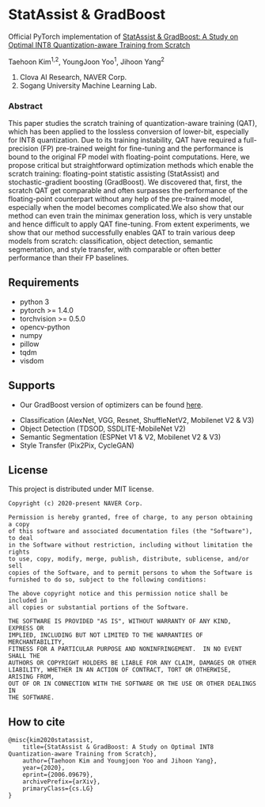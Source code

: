# StatAssist & GradBoost

Official PyTorch implementation of [StatAssist & GradBoost: A Study on Optimal INT8 Quantization-aware Training from Scratch](https://arxiv.org/abs/2006.09679) 

Taehoon Kim<sup>1,2</sup>, YoungJoon Yoo<sup>1</sup>, Jihoon Yang<sup>2</sup><br>

1. Clova AI Research, NAVER Corp.
2. Sogang University Machine Learning Lab.

### Abstract

This paper studies the scratch training of quantization-aware training (QAT), which has been applied to the lossless conversion of lower-bit, especially for INT8 quantization. Due to its training instability, QAT have required a full-precision (FP) pre-trained weight for fine-tuning and the performance is bound to the original FP model with floating-point computations. Here, we propose critical but straightforward optimization methods which enable the scratch training: floating-point statistic assisting (StatAssist) and stochastic-gradient boosting (GradBoost). We discovered that, first, the scratch QAT get comparable and often surpasses the performance of the floating-point counterpart without any help of the pre-trained model, especially when the model becomes complicated.We also show that our method can even train the minimax generation loss, which is very unstable and hence difficult to apply QAT fine-tuning. From extent experiments, we show that our method successfully enables QAT to train various deep models from scratch: classification, object detection, semantic segmentation, and style transfer, with comparable or often better performance than their FP baselines.

## Requirements

- python 3
- pytorch >= 1.4.0
- torchvision >= 0.5.0
- opencv-python
- numpy
- pillow
- tqdm
- visdom

## Supports
 * Our GradBoost version of optimizers can be found [here](./optimizer.py). 
 
- Classification (AlexNet, VGG, Resnet, ShuffleNetV2, Mobilenet V2 & V3)
- Object Detection (TDSOD, SSDLITE-MobileNet V2)
- Semantic Segmentation (ESPNet V1 & V2, Mobilenet V2 & V3)
- Style Transfer (Pix2Pix, CycleGAN)


 
 ## License

This project is distributed under MIT license.

```
Copyright (c) 2020-present NAVER Corp.

Permission is hereby granted, free of charge, to any person obtaining a copy
of this software and associated documentation files (the "Software"), to deal
in the Software without restriction, including without limitation the rights
to use, copy, modify, merge, publish, distribute, sublicense, and/or sell
copies of the Software, and to permit persons to whom the Software is
furnished to do so, subject to the following conditions:

The above copyright notice and this permission notice shall be included in
all copies or substantial portions of the Software.

THE SOFTWARE IS PROVIDED "AS IS", WITHOUT WARRANTY OF ANY KIND, EXPRESS OR
IMPLIED, INCLUDING BUT NOT LIMITED TO THE WARRANTIES OF MERCHANTABILITY,
FITNESS FOR A PARTICULAR PURPOSE AND NONINFRINGEMENT.  IN NO EVENT SHALL THE
AUTHORS OR COPYRIGHT HOLDERS BE LIABLE FOR ANY CLAIM, DAMAGES OR OTHER
LIABILITY, WHETHER IN AN ACTION OF CONTRACT, TORT OR OTHERWISE, ARISING FROM,
OUT OF OR IN CONNECTION WITH THE SOFTWARE OR THE USE OR OTHER DEALINGS IN
THE SOFTWARE.
```

## How to cite

```
@misc{kim2020statassist,
    title={StatAssist & GradBoost: A Study on Optimal INT8 Quantization-aware Training from Scratch},
    author={Taehoon Kim and Youngjoon Yoo and Jihoon Yang},
    year={2020},
    eprint={2006.09679},
    archivePrefix={arXiv},
    primaryClass={cs.LG}
}
```